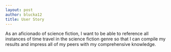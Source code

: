 ```yaml
---
layout: post
author: blucka12
title: User Story
---
```


As an aficionado of science fiction, I want to be able to reference all instances of time travel in the science fiction genre so that I can compile my results and impress all of my peers with my comprehensive knowledge.